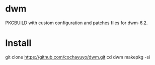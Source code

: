 # dwm
PKGBUILD with custom configuration and patches files for dwm-6.2.

# Install
git clone https://github.com/cochayuyo/dwm.git
cd dwm
makepkg -si

